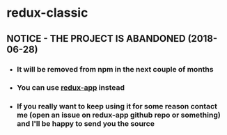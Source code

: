 # redux-classic

## NOTICE - THE PROJECT IS ABANDONED (2018-06-28)

- ### It will be removed from npm in the next couple of months

- ### You can use [redux-app](https://github.com/alonrbar/redux-app) instead

- ### If you really want to keep using it for some reason contact me (open an issue on redux-app github repo or something) and I'll be happy to send you the source